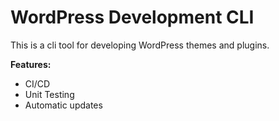 # WordPress Development CLI

This is a cli tool for developing WordPress themes and plugins.

**Features:**

- CI/CD
- Unit Testing
- Automatic updates
